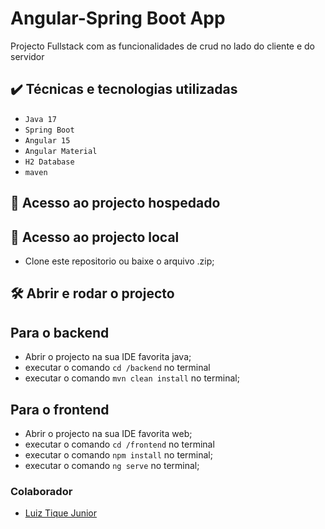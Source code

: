 # Angular-Spring Boot App

  Projecto Fullstack com as funcionalidades de crud no lado do cliente e do servidor
  



## ✔️ Técnicas e tecnologias utilizadas

- ``Java 17``
- ``Spring Boot``
- ``Angular 15``
- ``Angular Material``
- ``H2 Database``
- ``maven``

## 📁 Acesso ao projecto hospedado


## 📁 Acesso ao projecto local
- Clone este repositorio ou baixe o arquivo .zip;


## 🛠️ Abrir e rodar o projecto


## Para  o backend
- Abrir o projecto na sua IDE favorita java;
- executar o comando `cd /backend` no terminal
- executar o comando `mvn clean install` no terminal;

## Para  o frontend
- Abrir o projecto na sua IDE favorita web;
- executar o comando `cd /frontend` no terminal
- executar o comando `npm install` no terminal;
- executar o comando `ng serve` no terminal;




[](img/angular1.png)

[](img/angular2.png)

[](img/angular3.png)

### Colaborador

- [Luiz Tique Junior](https://www.linkedin.com/in/luiz-tique-j%C3%BAnior-154251229/)